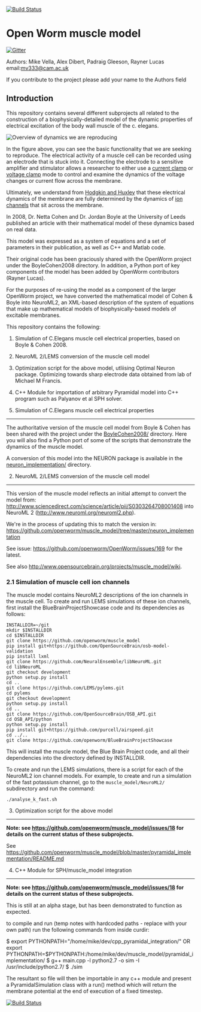 [![Build Status](https://travis-ci.org/openworm/muscle_model.png?branch=master)](https://travis-ci.org/openworm/muscle_model)

Open Worm muscle model
======================

[![Gitter](https://badges.gitter.im/Join%20Chat.svg)](https://gitter.im/openworm/muscle_model?utm_source=badge&utm_medium=badge&utm_campaign=pr-badge&utm_content=badge)

Authors: Mike Vella, Alex Dibert, Padraig Gleeson, Rayner Lucas
email:mv333@cam.ac.uk

If you contribute to the project please add your name to the Authors field

Introduction
------------

This repository contains several different subprojects all related to the construction of a biophysically-detailed model
of the dynamic properties of electrical excitation of the body wall muscle of the c. elegans.

![Overview of dynamics we are reproducing](https://cloud.githubusercontent.com/assets/1037756/5602898/094dd1c4-9321-11e4-9d01-bc4b73112951.png)

In the figure above, you can see the basic functionality that we are seeking to reproduce.  The electrical activity of a muscle cell
can be recorded using an electrode that is stuck into it.  Connecting the electrode to a sensitive
amplifier and stimulator allows a researcher to either use a [current clamp](https://en.wikipedia.org/wiki/Electrophysiology#Current_clamp) or [voltage clamp](https://en.wikipedia.org/wiki/Voltage_clamp) mode to control and examine the dynamics of the voltage changes or current flow across the membrane.

Ultimately, we understand from [Hodgkin and Huxley](https://en.wikipedia.org/wiki/Hodgkin%E2%80%93Huxley_model) that these electrical dynamics of the membrane are fully determined by the dynamics of [ion channels](https://en.wikipedia.org/wiki/Ion_channel) that sit across the membrane.

In 2008, Dr. Netta Cohen and Dr. Jordan Boyle at the University of Leeds published an article with their mathematical model of these dynamics based on real data.

This model was expressed as a system of equations and a set of parameters in their publication, as well as C++ and Matlab code.  

Their original code has been graciously shared with the OpenWorm project under the BoyleCohen2008 directory.  In addition, a Python port of key components of the model
has been added by OpenWorm contributors (Rayner Lucas).

For the purposes of re-using the model as a component of the larger OpenWorm project, we have converted the mathematical model of Cohen & Boyle into NeuroML2, an XML-based
description of the system of equations that make up mathematical models of biophysically-based models of excitable membranes.



This repository contains the following:

1. Simulation of C.Elegans muscle cell electrical properties, based on Boyle & Cohen 2008.
2. NeuroML 2/LEMS conversion of the muscle cell model
3. Optimization script for the above model, utliising Optimal Neuron package. Optimizing towards sharp electrode data obtained from lab of Michael M Francis.
4. C++ Module for importation of arbitrary Pyramidal model into C++ program such as Palyanov et al SPH solver.


1. Simulation of C.Elegans muscle cell electrical properties
-----------------------------------------------------------

The authoritative version of the muscle cell model from Boyle & Cohen has been shared with the project under the [BoyleCohen2008/](BoyleCohen2008/) directory.  Here you will also find a Python port of some of the scripts that demonstrate the dynamics of the muscle model.

A conversion of this model into the NEURON package is available in the [neuron_implementation/](neuron_implementation/) directory.

2. NeuroML 2/LEMS conversion of the muscle cell model
-----------------------------------------------------

This version of the muscle model reflects an initial attempt to convert the model from: http://www.sciencedirect.com/science/article/pii/S0303264708001408 into NeuroML 2 (http://www.neuroml.org/neuroml2.php).

We're in the process of updating this to match the version in: https://github.com/openworm/muscle_model/tree/master/neuron_implementation

See issue: https://github.com/openworm/OpenWorm/issues/169 for the latest.

See also http://www.opensourcebrain.org/projects/muscle_model/wiki.


### 2.1 Simulation of muscle cell ion channels

The muscle model contains NeuroML2 descriptions of the ion channels in the muscle cell. To create and run LEMS simulations of these ion channels, first install the BlueBrainProjectShowcase code and its dependencies as follows:

````
INSTALLDIR=~/git
mkdir $INSTALLDIR
cd $INSTALLDIR
git clone https://github.com/openworm/muscle_model
pip install git+https://github.com/OpenSourceBrain/osb-model-validation
pip install lxml
git clone https://github.com/NeuralEnsemble/libNeuroML.git
cd libNeuroML
git checkout development
python setup.py install
cd ..
git clone https://github.com/LEMS/pylems.git
cd pylems
git checkout development
python setup.py install
cd ..
git clone https://github.com/OpenSourceBrain/OSB_API.git
cd OSB_API/python
python setup.py install
pip install git+https://github.com/purcell/airspeed.git
cd ../..
git clone https://github.com/openworm/BlueBrainProjectShowcase
````

This will install the muscle model, the Blue Brain Project code, and all their dependencies into the directory defined by INSTALLDIR.

To create and run the LEMS simulations, there is a script for each of the NeuroML2 ion channel models. For example, to create and run a simulation of the fast potassium channel, go to the `muscle_model/NeuroML2/` subdirectory and run the command:

````
./analyse_k_fast.sh
````


3. Optimization script for the above model
------------------------------------------

**Note: see https://github.com/openworm/muscle_model/issues/18 for details on the current status of these subprojects.**

See https://github.com/openworm/muscle_model/blob/master/pyramidal_implementation/README.md

4. C++ Module for SPH/muscle_model integration
----------------------------------------------

**Note: see https://github.com/openworm/muscle_model/issues/18 for details on the current status of these subprojects.**

This is still at an alpha stage, but has been demonstrated to function as expected.

to compile and run (temp notes with hardcoded paths - replace with your own path)
run the following commands from inside curdir:

$ export PYTHONPATH="/home/mike/dev/cpp_pyramidal_integration/"
OR
export PYTHONPATH=$PYTHONPATH:/home/mike/dev/muscle_model/pyramidal_implementation/
$ g++ main.cpp -l python2.7 -o sim -I /usr/include/python2.7/
$ ./sim

The resultant so file will then be importable in any c++ module and present a PyramidalSimulation class with a run() method which will return the membrane potential at the end of execution of a fixed timestep.

[![Build Status](https://travis-ci.org/openworm/muscle_model.svg?branch=master)](https://travis-ci.org/openworm/muscle_model)
